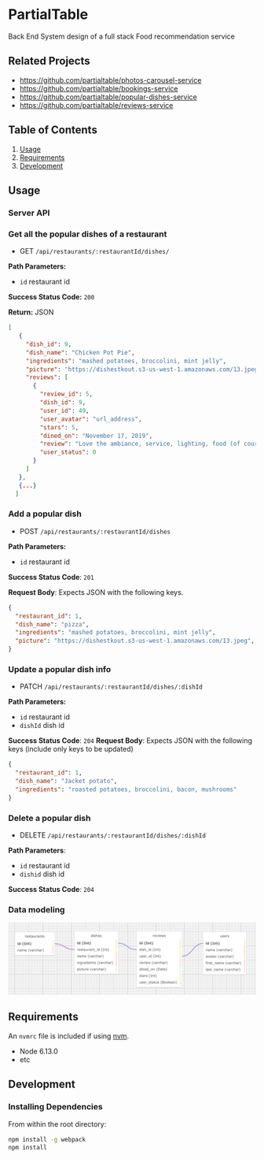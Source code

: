 # PartialTable

Back End System design of a full stack Food recommendation service

## Related Projects
  - https://github.com/partialtable/photos-carousel-service
  - https://github.com/partialtable/bookings-service
  - https://github.com/partialtable/popular-dishes-service
  - https://github.com/partialtable/reviews-service

## Table of Contents

1. [Usage](#Usage)
1. [Requirements](#requirements)
1. [Development](#development)

## Usage

### Server API

### Get all the popular dishes of a restaurant
 * GET `/api/restaurants/:restaurantId/dishes/ `

**Path Parameters:**

 * `id` restaurant id

**Success Status Code:** `200`

**Return:** JSON
```json
[
   {
     "dish_id": 9,
     "dish_name": "Chicken Pot Pie",
     "ingredients": "mashed potatoes, broccolini, mint jelly",
     "picture": "https://dishestkout.s3-us-west-1.amazonaws.com/13.jpeg",
     "reviews": [
       {
         "review_id": 5,
         "dish_id": 9,
         "user_id": 49,
         "user_avatar": "url_address",
         "stars": 5,
         "dined_on": "November 17, 2019",
         "review": "Love the ambiance, service, lighting, food (of course, fried chicken was superb) and Dimitri manages to always greet his guests as if they were family, which is so rare in this town",
         "user_status": 0
       }
     ]
   },
   {...}
  ]
```

### Add a popular dish
 * POST `/api/restaurants/:restaurantId/dishes`

**Path Parameters:**
  * `id` restaurant id

**Success Status Code**: `201`

**Request Body**: Expects JSON with the following keys.
```json
{
  "restaurant_id": 1,
  "dish_name": "pizza",
  "ingredients": "mashed potatoes, broccolini, mint jelly",
  "picture": "https://dishestkout.s3-us-west-1.amazonaws.com/13.jpeg",
}
```

### Update a popular dish info
 * PATCH `/api/restaurants/:restaurantId/dishes/:dishId`

**Path Parameters:**
  * `id` restaurant id
  * `dishId` dish id

**Success Status Code**: `204`
**Request Body**: Expects JSON with the following keys (include only keys to be updated)
```json
{
  "restaurant_id": 1,
  "dish_name": "Jacket potato",
  "ingredients": "roasted potatoes, broccolini, bacon, mushrooms"
}
```

### Delete a popular dish
 * DELETE `/api/restaurants/:restaurantId/dishes/:dishId`

**Path Parameters**:
  * `id` restaurant id
  * `dishid` dish id

**Success Status Code**: `204`

### Data modeling
![Data modelling](/data_model.png)
<!-- Format: ![Alt Text](url) -->

## Requirements

An `nvmrc` file is included if using [nvm](https://github.com/creationix/nvm).

- Node 6.13.0
- etc

## Development

### Installing Dependencies

From within the root directory:

```sh
npm install -g webpack
npm install
```

